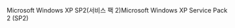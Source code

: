 <span data-ttu-id="1633f-101">Microsoft Windows XP SP2(서비스 팩 2)</span><span class="sxs-lookup"><span data-stu-id="1633f-101">Microsoft Windows XP Service Pack 2 (SP2)</span></span>